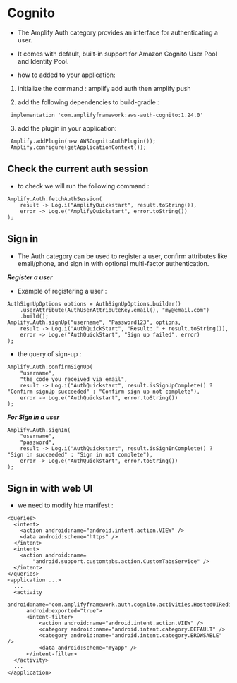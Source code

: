 # Cognito

* The Amplify Auth category provides an interface for authenticating a user.
* It comes with default, built-in support for Amazon Cognito User Pool and Identity Pool.

* how to added to your application:

1. initialize the command : amplify add auth then amplify push

2. add the following dependencies to build-gradle :

``` dependance
 implementation 'com.amplifyframework:aws-auth-cognito:1.24.0'
```

3. add the plugin in your application:

```
 Amplify.addPlugin(new AWSCognitoAuthPlugin());
 Amplify.configure(getApplicationContext()); 
```

## Check the current auth session

* to check we will run the following command :

```
Amplify.Auth.fetchAuthSession(
    result -> Log.i("AmplifyQuickstart", result.toString()),
    error -> Log.e("AmplifyQuickstart", error.toString())
);
```

## Sign in

* The Auth category can be used to register a user, confirm attributes like email/phone, and sign in with optional multi-factor authentication.

***Register a user***

* Example of registering a user :

```
AuthSignUpOptions options = AuthSignUpOptions.builder()
    .userAttribute(AuthUserAttributeKey.email(), "my@email.com")
    .build();
Amplify.Auth.signUp("username", "Password123", options,
    result -> Log.i("AuthQuickStart", "Result: " + result.toString()),
    error -> Log.e("AuthQuickStart", "Sign up failed", error)
);
```

* the query of sign-up :

```
Amplify.Auth.confirmSignUp(
    "username",
    "the code you received via email",
    result -> Log.i("AuthQuickstart", result.isSignUpComplete() ? "Confirm signUp succeeded" : "Confirm sign up not complete"),
    error -> Log.e("AuthQuickstart", error.toString())
);
```

***For Sign in a user***

```
Amplify.Auth.signIn(
    "username",
    "password",
    result -> Log.i("AuthQuickstart", result.isSignInComplete() ? "Sign in succeeded" : "Sign in not complete"),
    error -> Log.e("AuthQuickstart", error.toString())
);
```

## Sign in with web UI

* we need to modify hte manifest :

```
<queries>
  <intent>
    <action android:name="android.intent.action.VIEW" />
    <data android:scheme="https" />
  </intent>
  <intent>
    <action android:name=
        "android.support.customtabs.action.CustomTabsService" />
  </intent>
</queries>
<application ...>
  ...
  <activity
      android:name="com.amplifyframework.auth.cognito.activities.HostedUIRedirectActivity"
      android:exported="true">
      <intent-filter>
          <action android:name="android.intent.action.VIEW" />
          <category android:name="android.intent.category.DEFAULT" />
          <category android:name="android.intent.category.BROWSABLE" />
          <data android:scheme="myapp" />
      </intent-filter>
  </activity>
  ...
</application>
```
